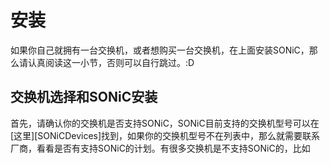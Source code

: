 # 安装

如果你自己就拥有一台交换机，或者想购买一台交换机，在上面安装SONiC，那么请认真阅读这一小节，否则可以自行跳过。:D

## 交换机选择和SONiC安装

首先，请确认你的交换机是否支持SONiC，SONiC目前支持的交换机型号可以在[这里][SONiCDevices]找到，如果你的交换机型号不在列表中，那么就需要联系厂商，看看是否有支持SONiC的计划。有很多交换机是不支持SONiC的，比如
